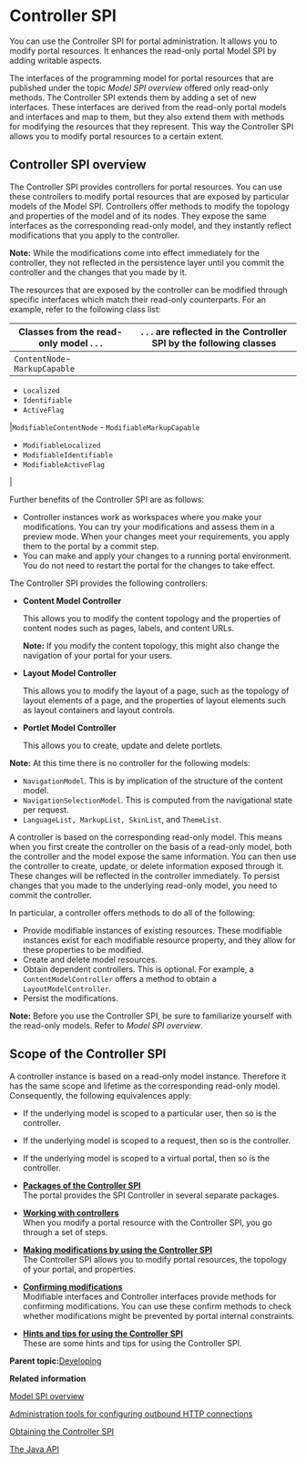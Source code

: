 # Controller SPI

You can use the Controller SPI for portal administration. It allows you to modify portal resources. It enhances the read-only portal Model SPI by adding writable aspects.

The interfaces of the programming model for portal resources that are published under the topic *Model SPI overview* offered only read-only methods. The Controller SPI extends them by adding a set of new interfaces. These interfaces are derived from the read-only portal models and interfaces and map to them, but they also extend them with methods for modifying the resources that they represent. This way the Controller SPI allows you to modify portal resources to a certain extent.

## Controller SPI overview

The Controller SPI provides controllers for portal resources. You can use these controllers to modify portal resources that are exposed by particular models of the Model SPI. Controllers offer methods to modify the topology and properties of the model and of its nodes. They expose the same interfaces as the corresponding read-only model, and they instantly reflect modifications that you apply to the controller.

**Note:** While the modifications come into effect immediately for the controller, they not reflected in the persistence layer until you commit the controller and the changes that you made by it.

The resources that are exposed by the controller can be modified through specific interfaces which match their read-only counterparts. For an example, refer to the following class list:

|Classes from the read-only model . . .|. . . are reflected in the Controller SPI by the following classes|
|--------------------------------------|------------------------------------------------------------------|
|`ContentNode`-   `MarkupCapable`
-   `Localized`
-   `Identifiable`
-   `ActiveFlag`

|`ModifiableContentNode` -   `ModifiableMarkupCapable`
-   `ModifiableLocalized`
-   `ModifiableIdentifiable`
-   `ModifiableActiveFlag`

|

Further benefits of the Controller SPI are as follows:

-   Controller instances work as workspaces where you make your modifications. You can try your modifications and assess them in a preview mode. When your changes meet your requirements, you apply them to the portal by a commit step.
-   You can make and apply your changes to a running portal environment. You do not need to restart the portal for the changes to take effect.

The Controller SPI provides the following controllers:

-   **Content Model Controller**

    This allows you to modify the content topology and the properties of content nodes such as pages, labels, and content URLs.

    **Note:** If you modify the content topology, this might also change the navigation of your portal for your users.

-   **Layout Model Controller**

    This allows you to modify the layout of a page, such as the topology of layout elements of a page, and the properties of layout elements such as layout containers and layout controls.

-   **Portlet Model Controller**

    This allows you to create, update and delete portlets.


**Note:** At this time there is no controller for the following models:

-   `NavigationModel`. This is by implication of the structure of the content model.
-   `NavigationSelectionModel`. This is computed from the navigational state per request.
-   `LanguageList, MarkupList, SkinList`, and `ThemeList`.

A controller is based on the corresponding read-only model. This means when you first create the controller on the basis of a read-only model, both the controller and the model expose the same information. You can then use the controller to create, update, or delete information exposed through it. These changes will be reflected in the controller immediately. To persist changes that you made to the underlying read-only model, you need to commit the controller.

In particular, a controller offers methods to do all of the following:

-   Provide modifiable instances of existing resources. These modifiable instances exist for each modifiable resource property, and they allow for these properties to be modified.
-   Create and delete model resources.
-   Obtain dependent controllers. This is optional. For example, a `ContentModelController` offers a method to obtain a `LayoutModelController`.
-   Persist the modifications.

**Note:** Before you use the Controller SPI, be sure to familiarize yourself with the read-only models. Refer to *Model SPI overview*.

## Scope of the Controller SPI

A controller instance is based on a read-only model instance. Therefore it has the same scope and lifetime as the corresponding read-only model. Consequently, the following equivalences apply:

-   If the underlying model is scoped to a particular user, then so is the controller.
-   If the underlying model is scoped to a request, then so is the controller.
-   If the underlying model is scoped to a virtual portal, then so is the controller.

-   **[Packages of the Controller SPI](../dev/ctrlrapic_pckg.md)**  
The portal provides the SPI Controller in several separate packages.
-   **[Working with controllers](../dev/ctrlrapit_wrk.md)**  
When you modify a portal resource with the Controller SPI, you go through a set of steps.
-   **[Making modifications by using the Controller SPI](../dev/ctrlrapit_mdfy.md)**  
The Controller SPI allows you to modify portal resources, the topology of your portal, and properties.
-   **[Confirming modifications](../dev/ctrlrapit_cnf_mod.md)**  
Modifiable interfaces and Controller interfaces provide methods for confirming modifications. You can use these confirm methods to check whether modifications might be prevented by portal internal constraints.
-   **[Hints and tips for using the Controller SPI](../dev/ctrlrapic_hint.md)**  
These are some hints and tips for using the Controller SPI.

**Parent topic:**[Developing](../dev/developing_parent.md)

**Related information**  


[Model SPI overview](../dev/dgn_modelovw.md)

[Administration tools for configuring outbound HTTP connections](../dev-portlet/outbhttp_cfg_tools.md)

[Obtaining the Controller SPI](../dev-portlet/outbhttp_cfg_mcspi_obtstrlrspi.md)

[The Java API](../admin-system/tag_rate_api_java.md)

